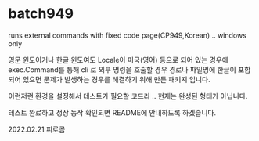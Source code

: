 # batch949
runs external commands with fixed code page(CP949,Korean) .. windows only

영문 윈도이거나 한글 윈도여도 Locale이 미국(영어) 등으로 되어 있는 경우에
exec.Command를 통해 cli 로 외부 명령을 호출할 경우 경로나 파일명에 한글이 포함되어
있으면 문제가 발생하는 경우를 해결하기 위해 만든 패키지 입니다.

이런저런 환경을 설정해서 테스트가 필요할 코드라 .. 현재는 완성된 형태가 아닙니다.

테스트 완료하고 정상 동작 확인되면 README에 안내하도록 하겠습니다.

2022.02.21 피로곰